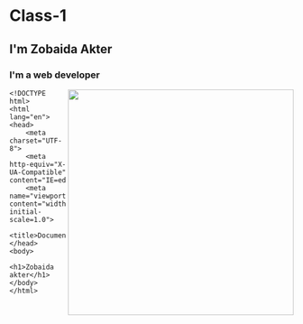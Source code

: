 # Class-1
## I'm Zobaida Akter
### I'm a web developer

<img src="https://encrypted-tbn0.gstatic.com/images?q=tbn:ANd9GcSsScBkuycuJFT3Vvq7Y2VHHrQYMrhYJ0HiEzgwxEuyq9LPvjMYTSdFHg0OKx_-ePkE1jE&usqp=CAU"
     align="right"
     width="400">

~~~ 
<!DOCTYPE html>
<html lang="en">
<head>
    <meta charset="UTF-8">
    <meta http-equiv="X-UA-Compatible" content="IE=edge">
    <meta name="viewport" content="width=>, initial-scale=1.0">
    <title>Document</title>
</head>
<body>
    <h1>Zobaida akter</h1>
</body>
</html> 
~~~
